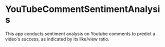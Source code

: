 # YouTubeCommentSentimentAnalysis

This app conducts sentiment analysis on Youtube comments to predict a video's success, as indicated by its like/view ratio. 
